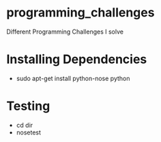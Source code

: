 # programming_challenges
Different Programming Challenges I solve

# Installing Dependencies
* sudo apt-get install python-nose python

# Testing
* cd dir
* nosetest
